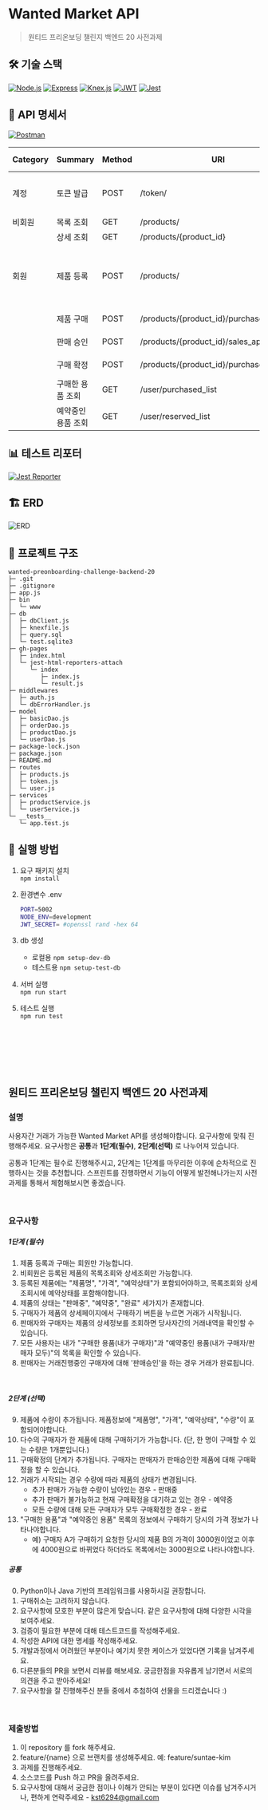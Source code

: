 # Wanted Market API

> 원티드 프리온보딩 챌린지 백엔드 20 사전과제

## 🛠️ 기술 스택

[![Node.js](https://img.shields.io/badge/Node.js-%235FA04E?style=flat&logo=nodedotjs&logoColor=white)](https://nodejs.org)
[![Express](https://img.shields.io/badge/Express-%23000000?style=flat&logo=express)](https://expressjs.com/ko/)
[![Knex.js](https://img.shields.io/badge/Knex.js-%23D26B38?style=flat&logo=knexdotjs&logoColor=white)](https://knexjs.org)
[![JWT](https://img.shields.io/badge/JWT-000000?style=flat&logo=jsonwebtokens)](https://jwt.io)
[![Jest](https://img.shields.io/badge/Jest-C21325?style=flat&logo=jest&logoColor=white)](https://jestjs.io)

## 📄 API 명세서

[![Postman](https://img.shields.io/badge/Postman-FF6C37?style=flat&logo=postman&logoColor=white)](https://documenter.getpostman.com/view/34090317/2sA3QqhYdL)

| Category | Summary            | Method | URI                                     | Request Header       | Request Body                                    | Success Code |
| -------- | ------------------ | ------ | --------------------------------------- | -------------------- | ----------------------------------------------- | ------------ |
| 계정     | 토큰 발급          | POST   | /token/                                 |                      | username: string <br> password: string          | 200          |
| 비회원   | 목록 조회          | GET    | /products/                              |                      |                                                 | 200          |
|          | 상세 조회          | GET    | /products/{product_id}                  |                      |                                                 | 200          |
| 회원     | 제품 등록          | POST   | /products/                              | Authorization: token | name: string <br> price: float <br> amount: int | 201          |
|          | 제품 구매          | POST   | /products/{product_id}/purchase         | Authorization: token |                                                 | 201          |
|          | 판매 승인          | POST   | /products/{product_id}/sales_approval   | Authorization: token |                                                 | 201          |
|          | 구매 확정          | POST   | /products/{product_id}/purchase_confirm | Authorization: token |                                                 | 201          |
|          | 구매한 용품 조회   | GET    | /user/purchased_list                    | Authorization: token |                                                 | 200          |
|          | 예약중인 용품 조회 | GET    | /user/reserved_list                     | Authorization: token |                                                 | 200          |

## 📊 테스트 리포터

[![Jest Reporter](https://img.shields.io/badge/Jest_Reporter-C21325?style=flat&logo=jest&logoColor=white)](https://narcisource.github.io/wanted-preonboarding-challenge-backend-20/)

## 🏗️ ERD

![ERD](https://github.com/NarciSource/wanted-preonboarding-challenge-backend-20/assets/26417221/eabf257d-23b5-48eb-95ed-498d218bafc8)

## 📂 프로젝트 구조

```
wanted-preonboarding-challenge-backend-20
├─ .git
├─ .gitignore
├─ app.js
├─ bin
│  └─ www
├─ db
│  ├─ dbClient.js
│  ├─ knexfile.js
│  ├─ query.sql
│  └─ test.sqlite3
├─ gh-pages
│  ├─ index.html
│  └─ jest-html-reporters-attach
│     └─ index
│        ├─ index.js
│        └─ result.js
├─ middlewares
│  ├─ auth.js
│  └─ dbErrorHandler.js
├─ model
│  ├─ basicDao.js
│  ├─ orderDao.js
│  ├─ productDao.js
│  └─ userDao.js
├─ package-lock.json
├─ package.json
├─ README.md
├─ routes
│  ├─ products.js
│  ├─ token.js
│  └─ user.js
├─ services
│  ├─ productService.js
│  └─ userService.js
└─ __tests__
   └─ app.test.js
```

## 🚀 실행 방법

1. 요구 패키지 설치  
   `npm install`

2. 환경변수 .env

    ```sh
    PORT=5002
    NODE_ENV=development
    JWT_SECRET= #openssl rand -hex 64
    ```

3. db 생성

    - 로컬용 `npm setup-dev-db`
    - 테스트용 `npm setup-test-db`

4. 서버 실행  
   `npm run start`

5. 테스트 실행  
   `npm run test`

<br>
<br>
<br>
<br>
<br>

## 원티드 프리온보딩 챌린지 백엔드 20 사전과제

### 설명

사용자간 거래가 가능한 Wanted Market API를 생성해야합니다. 요구사항에 맞춰 진행해주세요.
요구사항은 **공통**과 **1단계(필수)**, **2단계(선택)** 로 나누어져 있습니다.

공통과 1단계는 필수로 진행해주시고, 2단계는 1단계를 마무리한 이후에 순차적으로 진행하시는 것을 추천합니다.
스프린트를 진행하면서 기능이 어떻게 발전해나가는지 사전 과제를 통해서 체험해보시면 좋겠습니다.

<br>

### 요구사항

##### 1단계 (필수)

1. 제품 등록과 구매는 회원만 가능합니다.
2. 비회원은 등록된 제품의 목록조회와 상세조회만 가능합니다.
3. 등록된 제품에는 "제품명", "가격", "예약상태"가 포함되어야하고, 목록조회와 상세조회시에 예약상태를 포함해야합니다.
4. 제품의 상태는 "판매중", "예약중", "완료" 세가지가 존재합니다.
5. 구매자가 제품의 상세페이지에서 구매하기 버튼을 누르면 거래가 시작됩니다.
6. 판매자와 구매자는 제품의 상세정보를 조회하면 당사자간의 거래내역을 확인할 수 있습니다.
7. 모든 사용자는 내가 "구매한 용품(내가 구매자)"과 "예약중인 용품(내가 구매자/판매자 모두)"의 목록을 확인할 수 있습니다.
8. 판매자는 거래진행중인 구매자에 대해 '판매승인'을 하는 경우 거래가 완료됩니다.

<br>

##### 2단계 (선택)

9. 제품에 수량이 추가됩니다. 제품정보에 "제품명", "가격", "예약상태", "수량"이 포함되어야합니다.
10. 다수의 구매자가 한 제품에 대해 구매하기가 가능합니다. (단, 한 명이 구매할 수 있는 수량은 1개뿐입니다.)
11. 구매확정의 단계가 추가됩니다. 구매자는 판매자가 판매승인한 제품에 대해 구매확정을 할 수 있습니다.
12. 거래가 시작되는 경우 수량에 따라 제품의 상태가 변경됩니다.
    - 추가 판매가 가능한 수량이 남아있는 경우 - 판매중
    - 추가 판매가 불가능하고 현재 구매확정을 대기하고 있는 경우 - 예약중
    - 모든 수량에 대해 모든 구매자가 모두 구매확정한 경우 - 완료
13. "구매한 용품"과 "예약중인 용품" 목록의 정보에서 구매하기 당시의 가격 정보가 나타나야합니다.
    - 예) 구매자 A가 구매하기 요청한 당시의 제품 B의 가격이 3000원이었고 이후에 4000원으로 바뀌었다 하더라도 목록에서는 3000원으로 나타나야합니다.

##### 공통

0. Python이나 Java 기반의 프레임워크를 사용하시길 권장합니다.
1. 구매취소는 고려하지 않습니다.
2. 요구사항에 모호한 부분이 많은게 맞습니다. 같은 요구사항에 대해 다양한 시각을 보여주세요.
3. 검증이 필요한 부분에 대해 테스트코드를 작성해주세요.
4. 작성한 API에 대한 명세를 작성해주세요.
5. 개발과정에서 어려웠던 부분이나 예기치 못한 케이스가 있었다면 기록을 남겨주세요.
6. 다른분들의 PR을 보면서 리뷰를 해보세요. 궁금한점을 자유롭게 남기면서 서로의 의견을 주고 받아주세요!
7. 요구사항을 잘 진행해주신 분들 중에서 추첨하여 선물을 드리겠습니다 :)

<br>

### 제출방법

1. 이 repository 를 fork 해주세요.
2. feature/{name} 으로 브랜치를 생성해주세요. 예: feature/suntae-kim
3. 과제를 진행해주세요.
4. 소스코드를 Push 하고 PR을 올려주세요.
5. 요구사항에 대해서 궁금한 점이나 이해가 안되는 부분이 있다면 이슈를 남겨주시거나, 편하게 연락주세요 - kst6294@gmail.com
